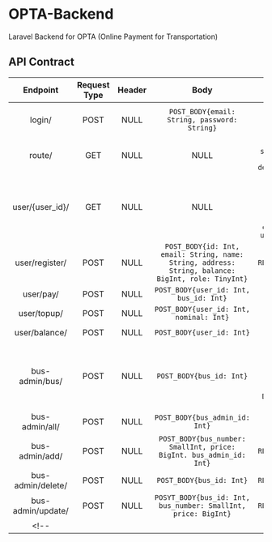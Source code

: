 # OPTA-Backend
Laravel Backend for OPTA (Online Payment for Transportation)

## API Contract
Endpoint | Request Type | Header | Body | Data Returned
:------------: | :------------: | :------------: | :------------: | :------------:
login/ | POST | NULL | ```` POST_BODY{email: String, password: String} ```` | ```` RETURN{token: String, user_id: Int, privilege: String} ```` 
route/ | GET | NULL | NULL | ```` RETURN{id: Int, start_loc: String, end_loc: String, detail : [{Route}]} ```` 
user/{user_id}/ | GET | NULL | NULL | ```` RETURN{id: Int, email: String, name: String, address: String, balance: BigInt, role: TinyInt, created_at: Date, updated_at: Date } ````
user/register/ | POST | NULL | ```` POST_BODY{id: Int, email: String, name: String, address: String, balance: BigInt, role: TinyInt} ```` | ```` RETURN{status_code} ```` 
user/pay/ | POST | NULL | ```` POST_BODY{user_id: Int, bus_id: Int} ```` | ```` RETURN{} ```` 
user/topup/ | POST | NULL | ```` POST_BODY{user_id: Int, nominal: Int} ```` | ```` RETURN{error: String} ```` 
user/balance/ | POST | NULL | ```` POST_BODY{user_id: Int} ```` | ```` RETURN{balance: BigInt} ````       
bus-admin/bus/ | POST | NULL | ```` POST_BODY{bus_id: Int} ```` | ```` RETURN{id: Int, bus_number: SmallInt, price: BigInt, bus_admin_id: Int,created_at: Date, updated_at: Date} ```` 
bus-admin/all/ | POST | NULL | ```` POST_BODY{bus_admin_id: Int} ```` | ```` RETURN{[{Bus}]} ````       
bus-admin/add/ | POST | NULL | ```` POST_BODY{bus_number: SmallInt, price: BigInt. bus_admin_id: Int} ```` | ```` RETURN{status_code} ````       
bus-admin/delete/ | POST | NULL | ```` POST_BODY{bus_id: Int} ```` | ```` RETURN{status_code} ````       
bus-admin/update/ | POST | NULL | ```` POSYT_BODY{bus_id: Int, bus_number: SmallInt, price: BigInt} ```` | ```` RETURN{status_code} ````       
 <!-- |  |  | ```` ```` | ```` ````        --> 